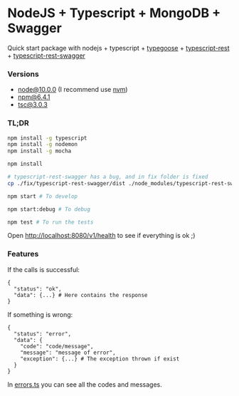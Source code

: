 # NodeJS + Typescript + MongoDB + Swagger

Quick start package with nodejs + typescript + [typegoose](https://github.com/szokodiakos/typegoose) + [typescript-rest](https://github.com/thiagobustamante/typescript-rest) + [typescript-rest-swagger](https://github.com/thiagobustamante/typescript-rest-swagger)

### Versions

- node@10.0.0 (I recommend use [nvm](https://github.com/creationix/nvm))
- npm@6.4.1
- tsc@3.0.3 

### TL;DR 

```bash
npm install -g typescript
npm install -g nodemon
npm install -g mocha

npm install

# typescript-rest-swagger has a bug, and in fix folder is fixed
cp ./fix/typescript-rest-swagger/dist ./node_modules/typescript-rest-swagger

npm start # To develop

npm start:debug # To debug

npm test # To run the tests
```

Open [http://localhost:8080/v1/health](http://localhost:8080/v1/health) to see if everything is ok ;)

### Features

If the calls is successful:

```
{
  "status": "ok",
  "data": {...} # Here contains the response
}
```

If something is wrong:

```
{
  "status": "error",
  "data": {
    "code": "code/message",
    "message": "message of error",
    "exception": {...} # The exception thrown if exist
  }
}
```

In [errors.ts](src/util/errors.ts) you can see all the codes and messages.

